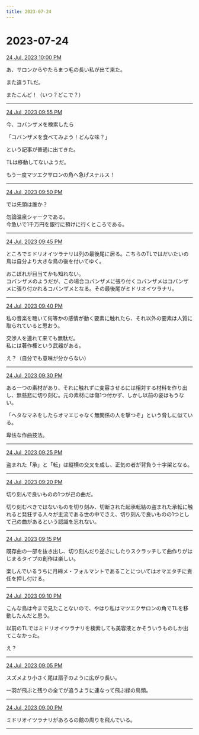 ```yaml
---
title: 2023-07-24
---
```

# 2023-07-24

[24 Jul, 2023 10:00 PM](https://twitter.com/hirasawa/status/1683462038612328448#m)

あ、サロンからやたらまつ毛の長い私が出て来た。  
  
また違うTLだ。  
  
またこんど！（いつ？どこで？）

---

[24 Jul, 2023 09:55 PM](https://twitter.com/hirasawa/status/1683460773316550656#m)

今、コバンザメを検索したら  
  
「コバンザメを食べてみよう！どんな味？」  
  
という記事が普通に出てきた。  
  
TLは移動してないようだ。  
  
もう一度マツエクサロンの角へ急げステルス！

---

[24 Jul, 2023 09:50 PM](https://twitter.com/hirasawa/status/1683459515235147778#m)

では先頭は誰か？  
  
勿論温泉シャークである。  
今急いで1千万円を銀行に預けに行くところである。

---

[24 Jul, 2023 09:45 PM](https://twitter.com/hirasawa/status/1683458256881221632#m)

ところでミドリオイツラナリは列の最後尾に居る。こちらのTLではだいたいの鳥は自分より大きな鳥の後を付いてゆく。  
  
おこぼれが目当てかも知れない。  
コバンザメのようだが、この場合コバンザメに張り付くコバンザメはコバンザメに張り付かれるコバンザメとなる。その最後尾がミドリオイツラナリ。

---

[24 Jul, 2023 09:40 PM](https://twitter.com/hirasawa/status/1683456998707441669#m)

私の音楽を聴いて何等かの感情が動く要素に触れたら、それ以外の要素は人質に取られていると思おう。  
  
交渉人を連れて来ても無駄だ。  
私には著作権という武器がある。  
  
え？（自分でも意味が分からない）

---

[24 Jul, 2023 09:30 PM](https://twitter.com/hirasawa/status/1683454481919545346#m)

ある一つの素材があり、それに触れずに変容させるには相対する材料を作り出し、無慈悲に切り刻む。元の素材には傷1つ付かず、しかし以前の姿はもうない。  
  
「ヘタなマネをしたらオマエじゃなく無関係の人を撃つぞ」という脅しに似ている。  
  
卑怯な作曲技法。

---

[24 Jul, 2023 09:25 PM](https://twitter.com/hirasawa/status/1683453223590563840#m)

盗まれた「承」と「転」は縦横の交叉を成し、正気の者が背負う十字架となる。

---

[24 Jul, 2023 09:20 PM](https://twitter.com/hirasawa/status/1683451965550780416#m)

切り刻んで良いものの1つが己の曲だ。  
  
切り刻むべきではないものを切り刻み、切断された起承転結の盗まれた承転に触れると発狂する人々が主流である世の中でさえ、切り刻んで良いものの1つとして己の曲があるという認識を忘れない。

---

[24 Jul, 2023 09:15 PM](https://twitter.com/hirasawa/status/1683450707238612993#m)

既存曲の一部を抜き出し、切り刻んだり逆さにしたりスクラッチして曲作りがはじまるタイプの創作は楽しい。  
  
楽しんでいるうちに月締メ・フォルマントであることについてはオマエタチに責任を押し付ける。

---

[24 Jul, 2023 09:10 PM](https://twitter.com/hirasawa/status/1683449448771497991#m)

こんな鳥は今まで見たことないので、やはり私はマツエクサロンの角でTLを移動したんだと思う。  
  
以前のTLではミドリオイツラナリを検索しても美容液とかそういうものしか出てこなかった。  
  
え？

---

[24 Jul, 2023 09:05 PM](https://twitter.com/hirasawa/status/1683448190886977542#m)

スズメより小さく尾は扇子のように広がり長い。  
  
一羽が飛ぶと残りの全てが追うように連なって飛ぶ緑の鳥類。

---

[24 Jul, 2023 09:00 PM](https://twitter.com/hirasawa/status/1683446932117807110#m)

ミドリオイツラナリがあろるの館の周りを飛んでいる。

---

